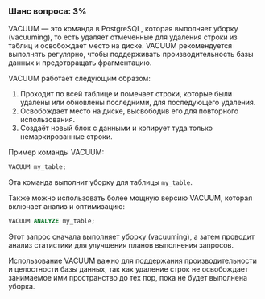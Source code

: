 ### Шанс вопроса: 3%

VACUUM — это команда в PostgreSQL, которая выполняет уборку (vacuuming), то есть удаляет отмеченные для удаления строки из таблиц и освобождает место на диске. VACUUM рекомендуется выполнять регулярно, чтобы поддерживать производительность базы данных и предотвращать фрагментацию.

VACUUM работает следующим образом:
1. Проходит по всей таблице и помечает строки, которые были удалены или обновлены последними, для последующего удаления.
2. Освобождает место на диске, высвободив его для повторного использования.
3. Создаёт новый блок с данными и копирует туда только немаркированные строки.

Пример команды VACUUM:
```sql
VACUUM my_table;
```
Эта команда выполнит уборку для таблицы `my_table`.

Также можно использовать более мощную версию VACUUM, которая включает анализ и оптимизацию:
```sql
VACUUM ANALYZE my_table;
```
Этот запрос сначала выполняет уборку (vacuuming), а затем проводит анализ статистики для улучшения планов выполнения запросов.

Использование VACUUM важно для поддержания производительности и целостности базы данных, так как удаление строк не освобождает занимаемое ими пространство до тех пор, пока не будет выполнена уборка.